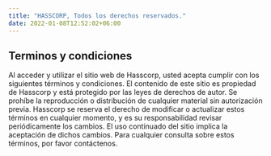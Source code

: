 ```yaml
---
title: "HASSCORP, Todos los derechos reservados."
date: 2022-01-08T12:52:02+06:00
---
```


## Terminos y condiciones
Al acceder y utilizar el sitio web de Hasscorp, usted acepta cumplir con los siguientes términos y condiciones. El contenido de este sitio es propiedad de Hasscorp y está protegido por las leyes de derechos de autor. Se prohíbe la reproducción o distribución de cualquier material sin autorización previa. Hasscorp se reserva el derecho de modificar o actualizar estos términos en cualquier momento, y es su responsabilidad revisar periódicamente los cambios. El uso continuado del sitio implica la aceptación de dichos cambios. Para cualquier consulta sobre estos términos, por favor contáctenos.

